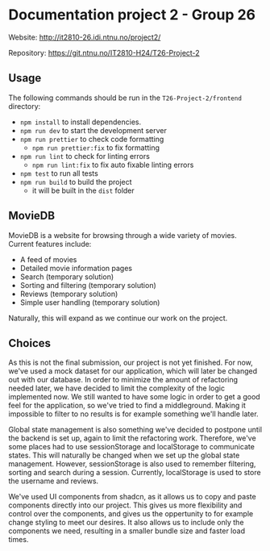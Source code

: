 # Documentation project 2 - Group 26

Website: <http://it2810-26.idi.ntnu.no/project2/>

Repository: <https://git.ntnu.no/IT2810-H24/T26-Project-2>

## Usage

The following commands should be run in the `T26-Project-2/frontend` directory:

- `npm install` to install dependencies.
- `npm run dev` to start the development server
- `npm run prettier` to check code formatting
  - `npm run prettier:fix` to fix formatting
- `npm run lint` to check for linting errors
  - `npm run lint:fix` to fix auto fixable linting errors
- `npm test` to run all tests
- `npm run build` to build the project
  - it will be built in the `dist` folder

## MovieDB

MovieDB is a website for browsing through a wide variety of movies. Current features include:

- A feed of movies
- Detailed movie information pages
- Search (temporary solution)
- Sorting and filtering  (temporary solution)
- Reviews (temporary solution)
- Simple user handling (temporary solution)

Naturally, this will expand as we continue our work on the project.

## Choices

As this is not the final submission, our project is not yet finished. For now, we've used a mock dataset for our application, which will later be changed out with our database. In order to minimize the amount of refactoring needed later, we have decided to limit the complexity of the logic implemented now. We still wanted to have some logic in order to get a good feel for the application, so we've tried to find a middleground. Making it impossible to filter to no results is for example something we'll handle later.

Global state management is also something we've decided to postpone until the backend is set up, again to limit the refactoring work. Therefore, we've some places had to use sessionStorage and localStorage to communicate states. This will naturally be changed when we set up the global state management. However, sessionStorage is also used to remember filtering, sorting and search during a session. Currently, localStorage is used to store the username and reviews.

We've used UI components from shadcn, as it allows us to copy and paste components directly into our project. This gives us more flexibility and control over the components, and gives us the oppertunity to for example change styling to meet our desires. It also allows us to include only the components we need, resulting in a smaller bundle size and faster load times.
